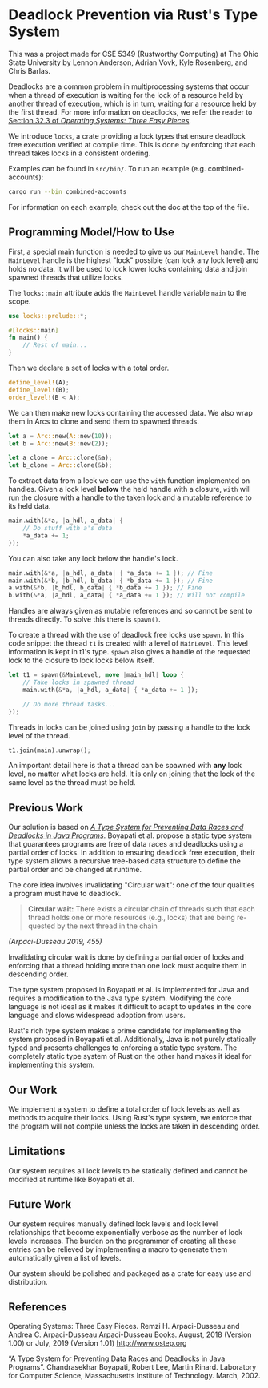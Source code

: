 # Deadlock Prevention via Rust's Type System

This was a project made for CSE 5349 (Rustworthy Computing) at The Ohio State University by Lennon Anderson, Adrian Vovk, Kyle Rosenberg, and Chris Barlas.

Deadlocks are a common problem in multiprocessing systems that occur when a thread of execution is waiting for the lock of a resource held by another thread of execution, which is in turn, waiting for a resource held by the first thread. For more information on deadlocks, we refer the reader to [Section 32.3 of *Operating Systems: Three Easy Pieces*](https://pages.cs.wisc.edu/~remzi/OSTEP/threads-bugs.pdf).

We introduce `locks`, a crate providing a lock types that ensure deadlock free execution verified at compile time. This is done by enforcing that each thread takes locks in a consistent ordering.

Examples can be found in `src/bin/`. To run an example (e.g. combined-accounts):

```sh
cargo run --bin combined-accounts
```

For information on each example, check out the doc at the top of the file.

## Programming Model/How to Use

First, a special main function is needed to give us our `MainLevel` handle. The `MainLevel` handle is the highest "lock" possible (can lock any lock level) and holds no data. It will be used to lock lower locks containing data and join spawned threads that utilize locks.

The `locks::main` attribute adds the `MainLevel` handle variable `main` to the scope.

```rust
use locks::prelude::*;

#[locks::main]
fn main() {
    // Rest of main...
}
```

Then we declare a set of locks with a total order.

```rust
define_level!(A);
define_level!(B);
order_level!(B < A);
```

We can then make new locks containing the accessed data. We also wrap them in Arcs to clone and send them to spawned threads.

```rust
let a = Arc::new(A::new(10));
let b = Arc::new(B::new(2));

let a_clone = Arc::clone(&a);
let b_clone = Arc::clone(&b);
```

To extract data from a lock we can use the `with` function implemented on handles. Given a lock level **below** the held handle with a closure, `with` will run the closure with a handle to the taken lock and a mutable reference to its held data.

```rust
main.with(&*a, |a_hdl, a_data| {
    // Do stuff with a's data
    *a_data += 1;
});
```

You can also take any lock below the handle's lock.

```rust
main.with(&*a, |a_hdl, a_data| { *a_data += 1 }); // Fine
main.with(&*b, |b_hdl, b_data| { *b_data += 1 }); // Fine
a.with(&*b, |b_hdl, b_data| { *b_data += 1 }); // Fine
b.with(&*a, |a_hdl, a_data| { *a_data += 1 }); // Will not compile
```

Handles are always given as mutable references and so cannot be sent to threads directly. To solve this there is `spawn()`.

To create a thread with the use of deadlock free locks use `spawn`. In this code snippet the thread `t1` is created with a level of `MainLevel`. This level information is kept in t1's type. `spawn` also gives a handle of the requested lock to the closure to lock locks below itself.

```rust
let t1 = spawn(&MainLevel, move |main_hdl| loop {
    // Take locks in spawned thread
    main.with(&*a, |a_hdl, a_data| { *a_data += 1 });

    // Do more thread tasks...
});
```

Threads in locks can be joined using `join` by passing a handle to the lock level of the thread.

```rust
t1.join(main).unwrap();
```

An important detail here is that a thread can be spawned with **any** lock level, no matter what locks are held. It is only on joining that the lock of the same level as the thread must be held.

## Previous Work

Our solution is based on [*A Type System for Preventing Data Races and Deadlocks in Java Programs*](#references). Boyapati et al. propose a static type system that guarantees programs are free of data races and deadlocks using a partial order of locks. In addition to ensuring deadlock free execution, their type system allows a recursive tree-based data structure to define the partial order and be changed at runtime.

The core idea involves invalidating "Circular wait": one of the four qualities a program must have to deadlock.

> **Circular wait:** There exists a circular chain of threads such that each thread holds one or more resources (e.g., locks) that are being re-quested by the next thread in the chain

*(Arpaci-Dusseau 2019, 455)*

Invalidating circular wait is done by defining a partial order of locks and enforcing that a thread holding more than one lock must acquire them in descending order.

The type system proposed in Boyapati et al. is implemented for Java and requires a modification to the Java type system. Modifying the core language is not ideal as it makes it difficult to adapt to updates in the core language and slows widespread adoption from users.

Rust's rich type system makes a prime candidate for implementing the system proposed in Boyapati et al. Additionally, Java is not purely statically typed and presents challenges to enforcing a static type system. The completely static type system of Rust on the other hand makes it ideal for implementing this system.

## Our Work

We implement a system to define a total order of lock levels as well as methods to acquire their locks. Using Rust's type system, we enforce that the program will not compile unless the locks are taken in descending order.

## Limitations

Our system requires all lock levels to be statically defined and cannot be modified at runtime like Boyapati et al.

## Future Work

Our system requires manually defined lock levels and lock level relationships that become exponentially verbose as the number of lock levels increases. The burden on the programmer of creating all these entries can be relieved by implementing a macro to generate them automatically given a list of levels.

Our system should be polished and packaged as a crate for easy use and distribution.

## References

Operating Systems: Three Easy Pieces. Remzi H. Arpaci-Dusseau and Andrea C. Arpaci-Dusseau Arpaci-Dusseau Books. August, 2018 (Version 1.00) or July, 2019 (Version 1.01) http://www.ostep.org

“A Type System for Preventing Data Races and Deadlocks in Java Programs”. Chandrasekhar Boyapati, Robert Lee, Martin Rinard. Laboratory for Computer Science, Massachusetts Institute of Technology. March, 2002.
